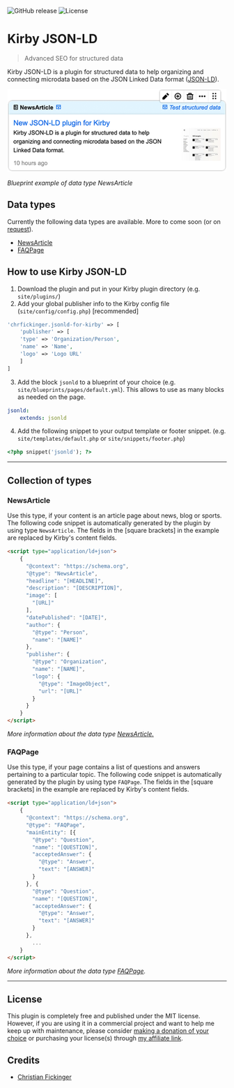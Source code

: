 ![GitHub release](https://img.shields.io/github/v/release/chrfickinger/kirby-jsonld.svg) ![License](https://img.shields.io/github/license/mashape/apistatus.svg)

# Kirby JSON-LD

> Advanced SEO for structured data

Kirby JSON-LD is a plugin for structured data to help organizing and connecting microdata based on the JSON Linked Data format ([JSON-LD](https://json-ld.org/)).

![Screenshot](screenshot.png "Blueprint example of data type NewsArticle")

*Blueprint example of data type NewsArticle*

## Data types
Currently the following data types are available. More to come soon (or on [request](https://github.com/chrfickinger/kirby-jsonld/issues)).

- [NewsArticle](#NewsArticle)
- [FAQPage](#FAQPage)

## How to use Kirby JSON-LD
1. Download the plugin and put in your Kirby plugin directory (e.g. `site/plugins/`)
2. Add your global publisher info to the Kirby config file (`site/config/config.php`) [recommended]
```php
'chrfickinger.jsonld-for-kirby' => [
    'publisher' => [
    'type' => 'Organization/Person',
    'name' => 'Name',
    'logo' => 'Logo URL'
    ]
]
```
3. Add the block `jsonld` to a blueprint of your choice (e.g. `site/blueprints/pages/default.yml`). This allows to use as many blocks as needed on the page.
```yaml
jsonld:
    extends: jsonld
```
4. Add the following snippet to your output template or footer snippet. (e.g. `site/templates/default.php` or `site/snippets/footer.php`)
```php
<?php snippet('jsonld'); ?>
```

****
## Collection of types

### NewsArticle
Use this type, if your content is an article page about news, blog or sports. The following code snippet is automatically generated by the plugin by using type `NewsArticle`. The fields in the [square brackets] in the example are replaced by Kirby's content fields.
```html
<script type="application/ld+json">
    {
      "@context": "https://schema.org",
      "@type": "NewsArticle",
      "headline": "[HEADLINE]",
      "description": "[DESCRIPTION]",
      "image": [
        "[URL]"
      ],
      "datePublished": "[DATE]",
      "author": {
        "@type": "Person",
        "name": "[NAME]"
      },
      "publisher": {
        "@type": "Organization",
        "name": "[NAME]",
        "logo": {
          "@type": "ImageObject",
          "url": "[URL]"
        }
      }
    }
</script>
```
*More information about the data type [NewsArticle.](https://developers.google.com/search/docs/data-types/article)*

### FAQPage
Use this type, if your page contains a list of questions and answers pertaining to a particular topic. The following code snippet is automatically generated by the plugin by using type `FAQPage`. The fields in the [square brackets] in the example are replaced by Kirby's content fields.
```html
<script type="application/ld+json">
    {
      "@context": "https://schema.org",
      "@type": "FAQPage",
      "mainEntity": [{
        "@type": "Question",
        "name": "[QUESTION]",
        "acceptedAnswer": {
          "@type": "Answer",
          "text": "[ANSWER]"
        }
      }, {
        "@type": "Question",
        "name": "[QUESTION]",
        "acceptedAnswer": {
          "@type": "Answer",
          "text": "[ANSWER]"
        }
      },
        ...
    }
</script>
```
*More information about the data type [FAQPage](https://developers.google.com/search/docs/data-types/faqpage).*

****

## License
This plugin is completely free and published under the MIT license. However, if you are using it in a commercial project and want to help me keep up with maintenance, please consider [making a donation of your choice](https://paypal.me/chrfickinger) or purchasing your license(s) through [my affiliate link]().

## Credits

- [Christian Fickinger](https://github.com/chrfickinger)
